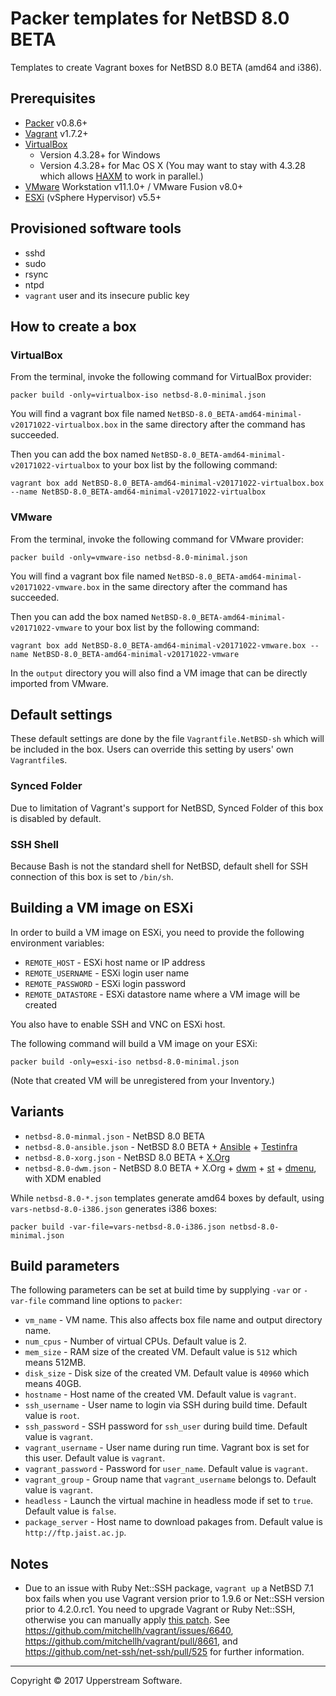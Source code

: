 # Packer templates for NetBSD 8.0 BETA

Templates to create Vagrant boxes for NetBSD 8.0 BETA (amd64 and i386).


## Prerequisites

* [Packer][] v0.8.6+
* [Vagrant][] v1.7.2+
* [VirtualBox][]
	* Version 4.3.28+ for Windows
	* Version 4.3.28+ for Mac OS X (You may want to stay with
      4.3.28 which allows [HAXM][] to work in parallel.)
* [VMware][] Workstation v11.1.0+ / VMware Fusion v8.0+
* [ESXi][] (vSphere Hypervisor) v5.5+

[ESXi]: http://www.vmware.com/products/vsphere-hypervisor
    "Free VMware vSphere Hypervisor, Free Virtualization (ESXi)"
[HAXM]: https://software.intel.com/en-us/android/articles/intel-hardware-accelerated-execution-manager
    "Intel&reg; Hardware Accelerated Execution Manager"
[Packer]: https://www.packer.io/ "Packer by HashiCorp"
[Vagrant]: https://www.vagrantup.com/ "Vagrant"
[VirtualBox]: https://www.virtualbox.org/ "Oracle VM VirtualBox"
[VMware]: http://www.vmware.com/
    "VMware Virtualization for Desktop &amp; Server, Application, Public &amp; Hybrid Clouds"


## Provisioned software tools

* sshd
* sudo
* rsync
* ntpd
* `vagrant` user and its insecure public key


## How to create a box

### VirtualBox

From the terminal, invoke the following command for VirtualBox provider:

    packer build -only=virtualbox-iso netbsd-8.0-minimal.json

You will find a vagrant box file named `NetBSD-8.0_BETA-amd64-minimal-v20171022-virtualbox.box`
in the same directory after the command has succeeded.

Then you can add the box named `NetBSD-8.0_BETA-amd64-minimal-v20171022-virtualbox`
to your box list by the following command:

    vagrant box add NetBSD-8.0_BETA-amd64-minimal-v20171022-virtualbox.box --name NetBSD-8.0_BETA-amd64-minimal-v20171022-virtualbox

### VMware

From the terminal, invoke the following command for VMware provider:

    packer build -only=vmware-iso netbsd-8.0-minimal.json

You will find a vagrant box file named `NetBSD-8.0_BETA-amd64-minimal-v20171022-vmware.box`
in the same directory after the command has succeeded.

Then you can add the box named `NetBSD-8.0_BETA-amd64-minimal-v20171022-vmware`
to your box list by the following command:

    vagrant box add NetBSD-8.0_BETA-amd64-minimal-v20171022-vmware.box --name NetBSD-8.0_BETA-amd64-minimal-v20171022-vmware

In the `output` directory you will also find a VM image that can be
directly imported from VMware.


## Default settings

These default settings are done by the file `Vagrantfile.NetBSD-sh`
which will be included in the box.  Users can override this setting by
users' own `Vagrantfile`s.

### Synced Folder

Due to limitation of Vagrant's support for NetBSD, Synced Folder of
this box is disabled by default.

### SSH Shell

Because Bash is not the standard shell for NetBSD, default shell for
SSH connection of this box is set to `/bin/sh`.


## Building a VM image on ESXi

In order to build a VM image on ESXi, you need to provide the following
environment variables:

* `REMOTE_HOST` - ESXi host name or IP address
* `REMOTE_USERNAME` - ESXi login user name
* `REMOTE_PASSWORD` - ESXi login password
* `REMOTE_DATASTORE` - ESXi datastore name where a VM image will be
  created

You also have to enable SSH and VNC on ESXi host.

The following command will build a VM image on your ESXi:

    packer build -only=esxi-iso netbsd-8.0-minimal.json

(Note that created VM will be unregistered from your Inventory.)


## Variants

* `netbsd-8.0-minmal.json` - NetBSD 8.0 BETA
* `netbsd-8.0-ansible.json` - NetBSD 8.0 BETA + [Ansible][] + [Testinfra][]
* `netbsd-8.0-xorg.json` - NetBSD 8.0 BETA + [X.Org][]
* `netbsd-8.0-dwm.json` - NetBSD 8.0 BETA + X.Org + [dwm][] + [st][] + [dmenu][], with XDM enabled

While `netbsd-8.0-*.json` templates generate amd64 boxes by default,
using `vars-netbsd-8.0-i386.json` generates i386 boxes:

    packer build -var-file=vars-netbsd-8.0-i386.json netbsd-8.0-minimal.json

[Ansible]: https://www.ansible.com/ "Ansible is Simple IT Automation"
[dmenu]: http://tools.suckless.org/dmenu/ "dmenu | suckless.org tools"
[dwm]: http://dwm.suckless.org/
    "suckless.org dwm - dynamic window manager"
[st]: http://st.suckless.org/ "suckless.org st - simple terminal"
[Testinfra]: https://testinfra.readthedocs.io/en/latest/
    "Testinfra test your infrastructure &mdash; testinfra 1.4.2 documentation"
[X.Org]: https://www.x.org/wiki/ "X.Org"


## Build parameters

The following parameters can be set at build time by supplying `-var`
or `-var-file` command line options to `packer`:

* `vm_name` - VM name.  This also affects box file name and output
  directory name.
* `num_cpus` - Number of virtual CPUs.  Default value is 2.
* `mem_size` - RAM size of the created VM.  Default value is `512`
  which means 512MB.
* `disk_size` - Disk size of the created VM.  Default value is `40960`
  which means 40GB.
* `hostname` - Host name of the created VM.  Default value is `vagrant`.
* `ssh_username` - User name to login via SSH during build time.
  Default value is `root`.
* `ssh_password` - SSH password for `ssh_user` during build time.
  Default value is `vagrant`.
* `vagrant_username` - User name during run time.  Vagrant box is set
  for this user.  Default value is `vagrant`.
* `vagrant_password` - Password for `user_name`.  Default value is
  `vagrant`.
* `vagrant_group` - Group name that `vagrant_username` belongs to.
  Default value is `vagrant`.
* `headless` - Launch the virtual machine in headless mode if set to
  `true`.  Default value is `false`.
* `package_server` - Host name to download pakages from.  Default value
  is `http://ftp.jaist.ac.jp`.


## Notes

* Due to an issue with Ruby Net::SSH package, `vagrant up` a NetBSD 7.1
  box fails when you use Vagrant version prior to 1.9.6 or Net::SSH
  version prior to 4.2.0.rc1.  You need to upgrade Vagrant or Ruby
  Net::SSH, otherwise you can manually apply [this patch](../patches/net-ssh.patch).
  See https://github.com/mitchellh/vagrant/issues/6640,
  https://github.com/mitchellh/vagrant/pull/8661, and
  https://github.com/net-ssh/net-ssh/pull/525 for further information.

- - -

Copyright &copy; 2017 Upperstream Software.
